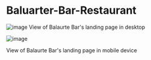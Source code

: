# Baluarter-Bar-Restaurant

![image](https://user-images.githubusercontent.com/122779622/234134495-83e94adb-3144-408c-9673-0cb1dfeb5048.png)
View of Balaurte Bar's landing page in desktop

![image](https://user-images.githubusercontent.com/122779622/234134342-8d0f9a23-78c6-448b-9de1-46aab187cdf4.png)

View of Balaurte Bar's landing page in mobile device

